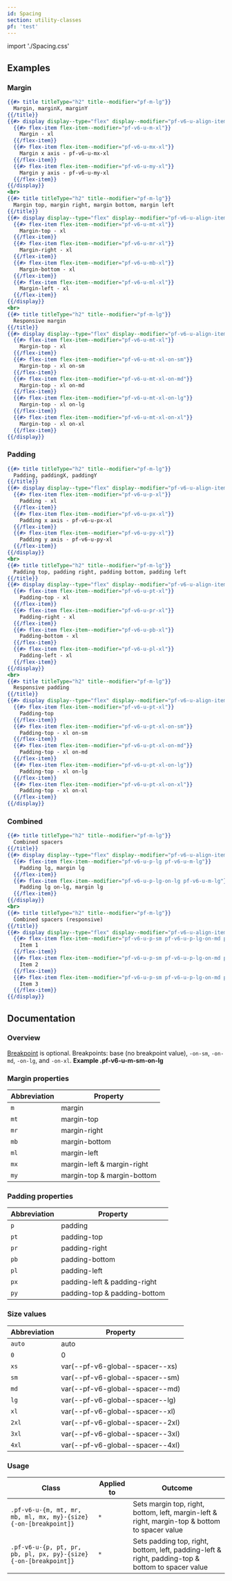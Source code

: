 ```yaml
---
id: Spacing
section: utility-classes
pf: 'test'
---
```

import './Spacing.css'

## Examples
<!-- {$pf} -->
### Margin
```hbs
{{#> title titleType="h2" title--modifier="pf-m-lg"}}
  Margin, marginX, marginY
{{/title}}
{{#> display display--type="flex" display--modifier="pf-v6-u-align-items-flex-start pf-v6-u-flex-wrap"}}
  {{#> flex-item flex-item--modifier="pf-v6-u-m-xl"}}
    Margin - xl
  {{/flex-item}}
  {{#> flex-item flex-item--modifier="pf-v6-u-mx-xl"}}
    Margin x axis - pf-v6-u-mx-xl
  {{/flex-item}}
  {{#> flex-item flex-item--modifier="pf-v6-u-my-xl"}}
    Margin y axis - pf-v6-u-my-xl
  {{/flex-item}}
{{/display}}
<br>
{{#> title titleType="h2" title--modifier="pf-m-lg"}}
  Margin top, margin right, margin bottom, margin left
{{/title}}
{{#> display display--type="flex" display--modifier="pf-v6-u-align-items-flex-start pf-v6-u-flex-wrap"}}
  {{#> flex-item flex-item--modifier="pf-v6-u-mt-xl"}}
    Margin-top - xl
  {{/flex-item}}
  {{#> flex-item flex-item--modifier="pf-v6-u-mr-xl"}}
    Margin-right - xl
  {{/flex-item}}
  {{#> flex-item flex-item--modifier="pf-v6-u-mb-xl"}}
    Margin-bottom - xl
  {{/flex-item}}
  {{#> flex-item flex-item--modifier="pf-v6-u-ml-xl"}}
    Margin-left - xl
  {{/flex-item}}
{{/display}}
<br>
{{#> title titleType="h2" title--modifier="pf-m-lg"}}
  Responsive margin
{{/title}}
{{#> display display--type="flex" display--modifier="pf-v6-u-align-items-flex-start pf-v6-u-flex-column pf-v6-u-flex-wrap"}}
  {{#> flex-item flex-item--modifier="pf-v6-u-mt-xl"}}
    Margin-top - xl
  {{/flex-item}}
  {{#> flex-item flex-item--modifier="pf-v6-u-mt-xl-on-sm"}}
    Margin-top - xl on-sm
  {{/flex-item}}
  {{#> flex-item flex-item--modifier="pf-v6-u-mt-xl-on-md"}}
    Margin-top - xl on-md
  {{/flex-item}}
  {{#> flex-item flex-item--modifier="pf-v6-u-mt-xl-on-lg"}}
    Margin-top - xl on-lg
  {{/flex-item}}
  {{#> flex-item flex-item--modifier="pf-v6-u-mt-xl-on-xl"}}
    Margin-top - xl on-xl
  {{/flex-item}}
{{/display}}
```

### Padding
```hbs
{{#> title titleType="h2" title--modifier="pf-m-lg"}}
  Padding, paddingX, paddingY
{{/title}}
{{#> display display--type="flex" display--modifier="pf-v6-u-align-items-flex-start pf-v6-u-flex-wrap"}}
  {{#> flex-item flex-item--modifier="pf-v6-u-p-xl"}}
    Padding - xl
  {{/flex-item}}
  {{#> flex-item flex-item--modifier="pf-v6-u-px-xl"}}
    Padding x axis - pf-v6-u-px-xl
  {{/flex-item}}
  {{#> flex-item flex-item--modifier="pf-v6-u-py-xl"}}
    Padding y axis - pf-v6-u-py-xl
  {{/flex-item}}
{{/display}}
<br>
{{#> title titleType="h2" title--modifier="pf-m-lg"}}
  Padding top, padding right, padding bottom, padding left
{{/title}}
{{#> display display--type="flex" display--modifier="pf-v6-u-align-items-flex-start pf-v6-u-flex-wrap"}}
  {{#> flex-item flex-item--modifier="pf-v6-u-pt-xl"}}
    Padding-top - xl
  {{/flex-item}}
  {{#> flex-item flex-item--modifier="pf-v6-u-pr-xl"}}
    Padding-right - xl
  {{/flex-item}}
  {{#> flex-item flex-item--modifier="pf-v6-u-pb-xl"}}
    Padding-bottom - xl
  {{/flex-item}}
  {{#> flex-item flex-item--modifier="pf-v6-u-pl-xl"}}
    Padding-left - xl
  {{/flex-item}}
{{/display}}
<br>
{{#> title titleType="h2" title--modifier="pf-m-lg"}}
  Responsive padding
{{/title}}
{{#> display display--type="flex" display--modifier="pf-v6-u-align-items-flex-start pf-v6-u-flex-column pf-v6-u-flex-wrap"}}
  {{#> flex-item flex-item--modifier="pf-v6-u-pt-xl"}}
    Padding-top
  {{/flex-item}}
  {{#> flex-item flex-item--modifier="pf-v6-u-pt-xl-on-sm"}}
    Padding-top - xl on-sm
  {{/flex-item}}
  {{#> flex-item flex-item--modifier="pf-v6-u-pt-xl-on-md"}}
    Padding-top - xl on-md
  {{/flex-item}}
  {{#> flex-item flex-item--modifier="pf-v6-u-pt-xl-on-lg"}}
    Padding-top - xl on-lg
  {{/flex-item}}
  {{#> flex-item flex-item--modifier="pf-v6-u-pt-xl-on-xl"}}
    Padding-top - xl on-xl
  {{/flex-item}}
{{/display}}
```

### Combined
```hbs
{{#> title titleType="h2" title--modifier="pf-m-lg"}}
  Combined spacers
{{/title}}
{{#> display display--type="flex" display--modifier="pf-v6-u-align-items-flex-start pf-v6-u-flex-wrap"}}
  {{#> flex-item flex-item--modifier="pf-v6-u-p-lg pf-v6-u-m-lg"}}
    Padding lg, margin lg
  {{/flex-item}}
  {{#> flex-item flex-item--modifier="pf-v6-u-p-lg-on-lg pf-v6-u-m-lg"}}
    Padding lg on-lg, margin lg
  {{/flex-item}}
{{/display}}
<br>
{{#> title titleType="h2" title--modifier="pf-m-lg"}}
  Combined spacers (responsive)
{{/title}}
{{#> display display--type="flex" display--modifier="pf-v6-u-align-items-flex-start pf-v6-u-flex-wrap"}}
  {{#> flex-item flex-item--modifier="pf-v6-u-p-sm pf-v6-u-p-lg-on-md pf-v6-u-mr-lg"}}
    Item 1
  {{/flex-item}}
  {{#> flex-item flex-item--modifier="pf-v6-u-p-sm pf-v6-u-p-lg-on-md pf-v6-u-mr-lg"}}
    Item 2
  {{/flex-item}}
  {{#> flex-item flex-item--modifier="pf-v6-u-p-sm pf-v6-u-p-lg-on-md pf-v6-u-ml-auto-on-xl"}}
    Item 3
  {{/flex-item}}
{{/display}}
```

## Documentation
### Overview
[Breakpoint](/developer-resources/global-css-variables#breakpoint-variables-and-class-suffixes) is optional. Breakpoints: base (no breakpoint value), `-on-sm`, `-on-md`, `-on-lg`, and `-on-xl`. **Example .pf-v6-u-m-sm-on-lg**

### Margin properties
| Abbreviation | Property |
| -- | -- |
| `m` |  margin |
| `mt` | margin-top |
| `mr` | margin-right |
| `mb` | margin-bottom |
| `ml` | margin-left |
| `mx` | margin-left & margin-right |
| `my` | margin-top & margin-bottom |

### Padding properties
| Abbreviation | Property |
| -- | -- |
| `p` |  padding |
| `pt` | padding-top |
| `pr` | padding-right |
| `pb` | padding-bottom |
| `pl` | padding-left |
| `px` | padding-left & padding-right |
| `py` | padding-top & padding-bottom |

### Size values
| Abbreviation | Property |
| -- | -- |
| `auto` |  auto |
| `0` | 0 |
| `xs` | var(--pf-v6-global--spacer--xs) |
| `sm` | var(--pf-v6-global--spacer--sm) |
| `md` | var(--pf-v6-global--spacer--md) |
| `lg` | var(--pf-v6-global--spacer--lg) |
| `xl` | var(--pf-v6-global--spacer--xl) |
| `2xl` | var(--pf-v6-global--spacer--2xl) |
| `3xl` | var(--pf-v6-global--spacer--3xl) |
| `4xl` | var(--pf-v6-global--spacer--4xl) |

### Usage
| Class | Applied to | Outcome |
| -- | -- | -- |
| `.pf-v6-u-{m, mt, mr, mb, ml, mx, my}-{size}{-on-[breakpoint]}`  | `*` |  Sets margin top, right, bottom, left, margin-left & right, margin-top & bottom to spacer value |
| `.pf-v6-u-{p, pt, pr, pb, pl, px, py}-{size}{-on-[breakpoint]}`  | `*` |  Sets padding top, right, bottom, left, padding-left & right, padding-top & bottom to spacer value |
